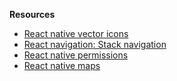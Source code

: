 **Resources**

- [React native vector icons](https://github.com/oblador/react-native-vector-icons)
- [React navigation: Stack navigation](https://reactnavigation.org/docs/stack-navigator/)
- [React native permissions](https://www.npmjs.com/package/react-native-permissions)
- [React native maps](https://github.com/react-native-maps/react-native-maps)
